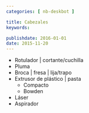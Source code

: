 ```yaml
---
categories: [ nb-deskbot ]

title: Cabezales
keywords:

publishdate: 2016-01-01
date: 2015-11-20
---
```


- Rotulador | cortante/cuchilla
- Pluma
- Broca | fresa | lija/trapo
- Extrusor de plástico | pasta
  - Compacto
  - Bowden
- Láser
- Aspirador